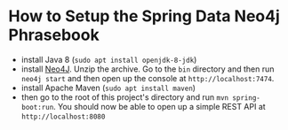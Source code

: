 # How to Setup the Spring Data Neo4j Phrasebook

* install Java 8  (`sudo apt install openjdk-8-jdk`)
* install [Neo4J](https://neo4j.com/download/). Unzip the archive. Go to the `bin` directory and then run `neo4j start` and then open up the console at `http://localhost:7474`.
* install Apache Maven  (`sudo apt install maven`)
* then go to the root of this project's directory and run `mvn spring-boot:run`. You should now be able to open up a simple REST API at `http://localhost:8080`
